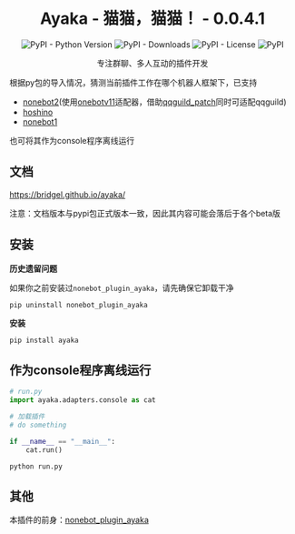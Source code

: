 <div align="center">

# Ayaka - 猫猫，猫猫！ - 0.0.4.1

![PyPI - Python Version](https://img.shields.io/pypi/pyversions/ayaka)
![PyPI - Downloads](https://img.shields.io/pypi/dm/ayaka)
![PyPI - License](https://img.shields.io/pypi/l/ayaka)
![PyPI](https://img.shields.io/pypi/v/ayaka)

专注群聊、多人互动的插件开发

</div>

根据py包的导入情况，猜测当前插件工作在哪个机器人框架下，已支持

- [nonebot2](https://github.com/nonebot/nonebot2)(使用[onebotv11](https://github.com/nonebot/adapter-onebot)适配器，借助[qqguild_patch](https://github.com/mnixry/nonebot-plugin-guild-patch)同时可适配qqguild)
- [hoshino](https://github.com/Ice-Cirno/HoshinoBot)
- [nonebot1](https://github.com/nonebot/nonebot)

也可将其作为console程序离线运行

## 文档

https://bridgel.github.io/ayaka/

注意：文档版本与pypi包正式版本一致，因此其内容可能会落后于各个beta版

## 安装

**历史遗留问题**

如果你之前安装过`nonebot_plugin_ayaka`，请先确保它卸载干净

```
pip uninstall nonebot_plugin_ayaka
```

**安装**

```
pip install ayaka
```

## 作为console程序离线运行

```py
# run.py
import ayaka.adapters.console as cat

# 加载插件
# do something

if __name__ == "__main__":
    cat.run()
```

```
python run.py
```

## 其他

本插件的前身：[nonebot_plugin_ayaka](https://github.com/bridgeL/nonebot-plugin-ayaka)
